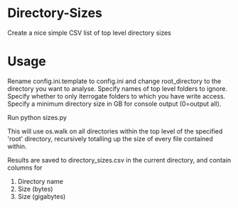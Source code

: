# Directory-Sizes
Create a nice simple CSV list of top level directory sizes

# Usage
Rename config.ini.template to config.ini and change root_directory to the directory you want to analyse. Specify names of top level folders to ignore. Specify whether to only iterrogate folders to which you have write access. Specify a minimum directory size in GB for console output (0=output all).

Run python sizes.py

This will use os.walk on all directories within the top level of the specified 'root' directory, recursively totalling up the size of every file contained within.

Results are saved to directory_sizes.csv in the current directory, and contain columns for
1. Directory name
2. Size (bytes)
3. Size (gigabytes)
